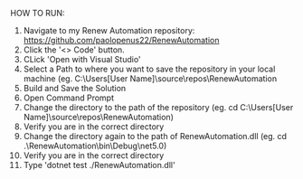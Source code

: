 HOW TO RUN:
1. Navigate to my Renew Automation repository: https://github.com/paolopenus22/RenewAutomation
2. Click the '<> Code' button.
3. CLick 'Open with Visual Studio'
4. Select a Path to where you want to save the repository in your local machine (eg. C:\Users\[User Name]\source\repos\RenewAutomation
5. Build and Save the Solution
6. Open Command Prompt
7. Change the directory to the path of the repository (eg. cd C:\Users\[User Name]\source\repos\RenewAutomation)
8. Verify you are in the correct directory
9. Change the directory again to the path of RenewAutomation.dll (eg. cd .\RenewAutomation\bin\Debug\net5.0)
10. Verify you are in the correct directory
11. Type 'dotnet test ./RenewAutomation.dll'
